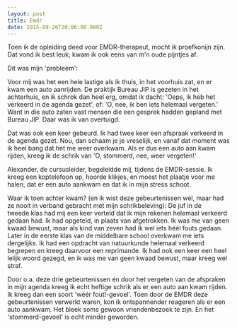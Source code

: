 ```yaml
---
layout: post
title: Emdr
date: 2015-09-26T20:06:00.000Z
---
```


Toen ik de opleiding deed voor EMDR-therapeut, mocht ik proefkonijn zijn. Dat vond ik best leuk; kwam ik ook eens van m'n oude pijntjes af.

Dit was mijn 'probleem':

Voor mij was het een hele lastige als ik thuis, in het voorhuis zat, en er kwam een auto aanrijden. De praktijk Bureau JIP is gezeten in het achterhuis, en ik schrok dan heel erg, omdat ik dacht: 'Oeps, ik heb het verkeerd in de agenda gezet', of: 'O, nee, ik ben iets&nbsp;helemaal vergeten.' Want in die auto zaten vast mensen die een gesprek hadden gepland met Bureau JIP. Daar was ik van overtuigd.

Dat was ook een keer&nbsp;gebeurd. Ik had twee keer een afspraak verkeerd in de agenda gezet. Nou, dan schaam je je vreselijk, en vanaf dat moment was ik heel bang dat het me weer overkwam. Als&nbsp;er dus een auto aan kwam rijden, kreeg ik de schrik van 'O, stommerd, nee, weer vergeten!'

Alexander, de cursusleider, begeleidde mij, tijdens de EMDR-sessie. Ik kreeg een koptelefoon op, hoorde klikjes, en moest het plaatje voor me halen, dat er een auto aankwam en dat ik in mijn stress schoot.

Waar ik toen achter kwam? (en ik wist deze gebeurtenissen wel, maar had ze nooit in verband gebracht met mijn schrikbeleving):&nbsp;De juf in de tweede&nbsp;klas had mij een keer verteld dat ik mijn rekenen helemaal verkeerd gedaan had. Ik had opgeteld, in plaats van afgetrokken. Ik was me van geen kwaad bewust, maar als kind van zeven had ik wel iets h&eacute;&eacute;l fouts gedaan. Later in de eerste klas van de middelbare school overkwam me iets dergelijks. Ik had een opdracht van natuurkunde helemaal verkeerd begrepen en kreeg daarvoor een reprimande. Ik had ook een keer een heel lelijk woord gezegd, en ik was me van geen kwaad bewust, maar kreeg wel straf.

Door o.a. deze drie&nbsp;gebeurtenissen &eacute;n door het vergeten van de afspraken in mijn agenda kreeg ik echt heftige schrik als er een auto aan kwam rijden. Ik kreeg dan een soort 'w&eacute;&eacute;r fout!-gevoel'. Toen door de EMDR deze gebeurtenissen verwerkt waren, kon ik ontspannender reageren als er een auto aankwam. Het&nbsp;bleek soms gewoon vriendenbezoek te zijn. En het 'stommerd-gevoel' is echt minder geworden.&nbsp;